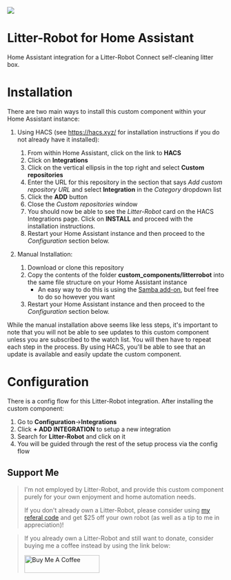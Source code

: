![](https://brands.home-assistant.io/_/litterrobot/icon.png)
# Litter-Robot for Home Assistant
Home Assistant integration for a Litter-Robot Connect self-cleaning litter box.

# Installation
There are two main ways to install this custom component within your Home Assistant instance:

1. Using HACS (see https://hacs.xyz/ for installation instructions if you do not already have it installed):
    1. From within Home Assistant, click on the link to **HACS**
    2. Click on **Integrations**
    3. Click on the vertical ellipsis in the top right and select **Custom repositories**
    4. Enter the URL for this repository in the section that says *Add custom repository URL* and select **Integration** in the *Category* dropdown list
    5. Click the **ADD** button
    6. Close the *Custom repositories* window
    7. You should now be able to see the *Litter-Robot* card on the HACS Integrations page. Click on **INSTALL** and proceed with the installation instructions.
    8. Restart your Home Assistant instance and then proceed to the *Configuration* section below.

2. Manual Installation:
    1. Download or clone this repository
    2. Copy the contents of the folder **custom_components/litterrobot** into the same file structure on your Home Assistant instance
        - An easy way to do this is using the [Samba add-on](https://www.home-assistant.io/getting-started/configuration/#editing-configuration-via-sambawindows-networking), but feel free to do so however you want
    3. Restart your Home Assistant instance and then proceed to the *Configuration* section below.

While the manual installation above seems like less steps, it's important to note that you will not be able to see updates to this custom component unless you are subscribed to the watch list. You will then have to repeat each step in the process. By using HACS, you'll be able to see that an update is available and easily update the custom component.

# Configuration

There is a config flow for this Litter-Robot integration. After installing the custom component:
1. Go to **Configuration**->**Integrations**
2. Click **+ ADD INTEGRATION** to setup a new integration
3. Search for **Litter-Robot** and click on it
4. You will be guided through the rest of the setup process via the config flow

## Support Me
> I'm not employed by Litter-Robot, and provide this custom component purely for your own enjoyment and home automation needs. 
>
> If you don't already own a Litter-Robot, please consider using [my referal code](http://share.litter-robot.com/rmcGL) and get $25 off your own robot (as well as a tip to me in appreciation)!

> If you already own a Litter-Robot and still want to donate, consider buying me a coffee instead by using the link below:
>
> <a href="https://www.buymeacoffee.com/natekspencer" target="_blank"><img src="https://cdn.buymeacoffee.com/buttons/default-blue.png" alt="Buy Me A Coffee" height="41" width="174"></a>
